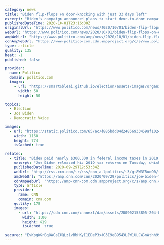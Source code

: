 ```yaml
---
category: news
title: "Biden flip-flops on door-knocking with just 33 days left"
excerpt: "Biden's campaign announced plans to start door-to-door campaigning after insisting for months the strategy wasn't necessary."
publishedDateTime: 2020-10-01T23:16:00Z
originalUrl: "https://www.politico.com/news/2020/10/01/biden-flip-flops-on-door-knocking-with-33-days-left-424642"
webUrl: "https://www.politico.com/news/2020/10/01/biden-flip-flops-on-door-knocking-with-33-days-left-424642"
ampWebUrl: "https://www.politico.com/amp/news/2020/10/01/biden-flip-flops-on-door-knocking-with-33-days-left-424642"
cdnAmpWebUrl: "https://www-politico-com.cdn.ampproject.org/c/s/www.politico.com/amp/news/2020/10/01/biden-flip-flops-on-door-knocking-with-33-days-left-424642"
type: article
quality: 135
heat: -1
published: false

provider:
  name: Politico
  domain: politico.com
  images:
    - url: "https://smartableai.github.io/election/assets/images/organizations/politico.com-50x50.jpg"
      width: 50
      height: 50

topics:
  - Election
  - Joe Biden
  - Democratic Voice

images:
  - url: "https://static.politico.com/65/ac/d885bdd04d24856933469af10242/gettyimages-1277705292-1.jpg"
    width: 1160
    height: 774
    isCached: true

related:
  - title: "Biden paid nearly $300,000 in federal income taxes in 2019 "
    excerpt: "Joe Biden released his 2019 tax returns on Tuesday, which show he and his wife, Jill, paid nearly $300,000 in federal income tax last year and had an adjusted gross income of about $985,000.\n    \n"
    publishedDateTime: 2020-09-29T19:53:34Z
    webUrl: "http://rss.cnn.com/~r/rss/cnn_allpolitics/~3/gt8W3ZRuoO0/index.html"
    ampWebUrl: "https://amp.cnn.com/cnn/2020/09/29/politics/joe-biden-tax-returns/index.html"
    cdnAmpWebUrl: "https://amp-cnn-com.cdn.ampproject.org/c/s/amp.cnn.com/cnn/2020/09/29/politics/joe-biden-tax-returns/index.html"
    type: article
    provider:
      name: CNN
      domain: cnn.com
    quality: 175
    images:
      - url: "https://cdn.cnn.com/cnnnext/dam/assets/200902153805-204-biden-lead-image-super-tease.jpg"
        width: 1100
        height: 619
        isCached: true

secured: "EvKpgWGrBqOWGsIUQLz1vBbHKyI1EDeP3x8G3I9eB9543LJW1ULCWGnWthh9SxfH19zPg/O76/8aEJfZ3lZok4L6OReTYA2bQ9tgC9lrXyOsaiP6khfNhpKRQAMZWQ5766WwSpZwlR/UFnykSC5UDNCZSdppNOxI6gSSjbP6Q3yl4CeGXyaazwFBXkIFg7W0lXVKrHueNp8f3c7JUr/CgmQgCcjIDSwdmV8zhmNf/RO1BQ/WFn3TElIy01+Gdunt7QB58nEOPOo9IRGnrA5Wd+o6aF4rI4KH8OOTDB4aGsWw4RrpAt3ig9FIgs+z4AFaSpGI3QId1AxwlzzWphpefvTCQe/wN8DKCG9ndfQpr+U=;/2UI3qdoxRXpgoNrXoI4zQ=="
---
```



